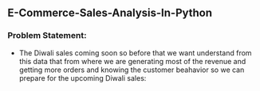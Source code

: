 ## E-Commerce-Sales-Analysis-In-Python

### Problem Statement:

* The Diwali sales coming soon so before that we want understand from this data that from where we are generating most of the revenue and
getting more orders and knowing the customer beahavior so we can prepare for the upcoming Diwali sales:



